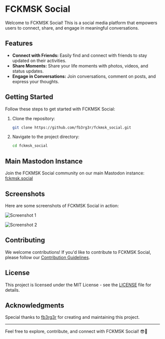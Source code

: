 # FCKMSK Social

Welcome to FCKMSK Social! This is a social media platform that empowers users to connect, share, and engage in meaningful conversations.



## Features

- **Connect with Friends:** Easily find and connect with friends to stay updated on their activities.
- **Share Moments:** Share your life moments with photos, videos, and status updates.
- **Engage in Conversations:** Join conversations, comment on posts, and express your thoughts.

## Getting Started

Follow these steps to get started with FCKMSK Social:

1. Clone the repository:

    ```bash
    git clone https://github.com/fb3rg3r/fckmsk_social.git
    ```

2. Navigate to the project directory:

    ```bash
    cd fckmsk_social
    ```

## Main Mastodon Instance

Join the FCKMSK Social community on our main Mastodon instance: [fckmsk.social](https://fckmsk.social)

## Screenshots

Here are some screenshots of FCKMSK Social in action:

![Screenshot 1](https://raw.githubusercontent.com/fb3rg3r/fckmsk_social/main/graphics/screenshot1.png)

![Screenshot 2](https://raw.githubusercontent.com/fb3rg3r/fckmsk_social/main/graphics/screenshot2.png)

## Contributing

We welcome contributions! If you'd like to contribute to FCKMSK Social, please follow our [Contribution Guidelines](CONTRIBUTING.md).

## License

This project is licensed under the MIT License - see the [LICENSE](LICENSE) file for details.

## Acknowledgments

Special thanks to [fb3rg3r](https://github.com/fb3rg3r) for creating and maintaining this project.

---

Feel free to explore, contribute, and connect with FCKMSK Social! 😎🚀

